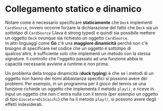 # Collegamento statico e dinamico

Notare come è necessario specificare __staticamente__ che `Deck` implementi `CardSource`, ovvero occorre forzare la dichiarazione del fatto che `Deck` sia un _sottotipo_ di `CardSource` (Java è strong typed) e quindi sia possibile mettere un oggetto `Deck` ovunque sia richiesto un oggetto `CardSource`. \
In altri linguaggi come __Go__ c'è una __maggiore dinamicità__ perché non c'è bisogno di specificare nel codice che un oggetto è sottotipo di qualcos'altro, è sufficiente solo che implementi un metodo con la stessa signature.
Il controllo che l'oggetto passato ad una funzione abbia le capacità necessarie avviene a runtime e non prima.

Un problema della troppa dinamicità (__duck typing__) è che se i metodi di un oggetto non hanno dei nomi abbastanza specifici si possono avere dei problemi. 
Per esempio, in un programma per il gioco del tennis se una funzione richiede un oggetto che implementa il metodo `play()`, e riceve in input un oggetto che non c'entra nulla con il tennis (per esempio un oggetto di tipo `GiocatoreDiScacchi`) che ha il metodo `play()`, si possono avere degli effetti indesiderati.
